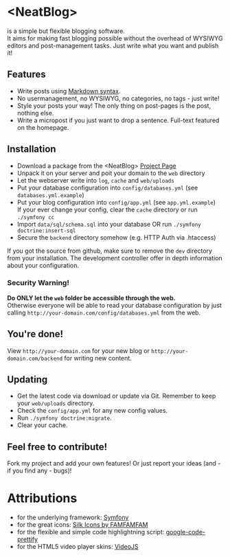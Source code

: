 # &lt;NeatBlog&gt;

is a simple but flexible blogging software.<br />
It aims for making fast blogging possible without the overhead of WYSIWYG editors and post-management tasks. Just write what you want and publish it!

## Features

* Write posts using [Markdown syntax][markdown].
* No usermanagement, no WYSIWYG, no categories, no tags - just write!
* Style your posts your way! The only thing on post-pages is the post, nothing else.
* Write a micropost if you just want to drop a sentence. Full-text featured on the homepage.

## Installation

* Download a package from the &lt;NeatBlog&gt; [Project Page][neatblog]
* Unpack it on your server and poit your domain to the `web` directory
* Let the webserver write into `log`, `cache` and `web/uploads`
* Put your database configuration into `config/databases.yml` (see `databases.yml.example`)
* Put your blog configuration into `config/app.yml` (see `app.yml.example`)<br />
  If your ever change your config, clear the `cache` directory or run `./symfony cc`
* Import `data/sql/schema.sql` into your database OR run `./symfony doctrine:insert-sql`
* Secure the `backend` directory somehow (e.g. HTTP Auth via .htaccess)

If you got the source from github, make sure to remove the `dev` directory from your installation. The development controller offer in depth information about your configuration.

### Security Warning!

**Do ONLY let the `web` folder be accessible through the web.**<br />
Otherwise everyone will be able to read your database configuration by just calling `http://your-domain.com/config/databases.yml` from the web.

## You're done!

View `http://your-domain.com` for your new blog or `http://your-domain.com/backend` for writing new content.


## Updating

* Get the latest code via download or update via Git. Remember to keep your `web/uploads` directory.
* Check the `config/app.yml` for any new config values.
* Run `./symfony doctrine:migrate`.
* Clear your cache.

## Feel free to contribute!

Fork my project and add your own features! Or just report your ideas (and - if you find any - bugs)!

# Attributions

* for the underlying framework: [Symfony][symfony]
* for the great icons: [Silk Icons by FAMFAMFAM][silkicons]
* for the flexible and simple code highlightning script: [google-code-prettify][prettify]
* for the HTML5 video player skins: [VideoJS][videojs]


[neatblog]: http://github.com/acetous/NeatBlog
[markdown]: http://daringfireball.net/projects/markdown/syntax
[symfony]: http://www.symfony-project.org/
[silkicons]: http://www.famfamfam.com/lab/icons/silk/
[prettify]: http://code.google.com/p/google-code-prettify/
[videojs]: http://videojs.com/
